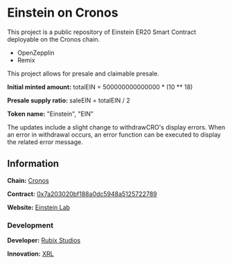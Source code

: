 # Einstein on Cronos

This project is a public repository of Einstein ER20 Smart Contract deployable on the Cronos chain.

- OpenZepplin
- Remix

This project allows for presale and claimable presale.

**Initial minted amount:** totalEIN = 500000000000000 * (10 ** 18)

**Presale supply ratio:** saleEIN = totalEIN / 2

**Token name:** "Einstein", "EIN"

The updates include a slight change to withdrawCRO's display errors. When an error in withdrawal occurs, an error function can be executed to display the related error message.

## Information

**Chain:** [Cronos](https://cronos.org/)

**Contract:** [0x7a203020bf188a0dc5948a5125722789](https://cronoscan.com/token/0x7a203020bf188a0dc5948a5125722789cad63cf2)

**Website:** [Einstein Lab](https://einsteinlab.tech/)

### Development

**Developer:** [Rubix Studios](https://www.rubixstudios.com.au)

**Innovation:** [XRL](https://xrl.au)
